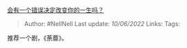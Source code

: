 [会有一个错误决定改变你的一生吗？](https://www.zhihu.com/question/536192352/answer/2522057021)


> Author: #NellNell 
Last update: *10/06/2022* 
Links: 
Tags: 


推荐一个剧，《荼蘼》。